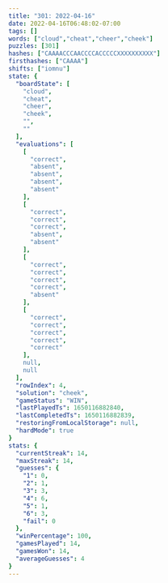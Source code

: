 ```yaml
---
title: "301: 2022-04-16"
date: 2022-04-16T06:48:02-07:00
tags: []
words: ["cloud","cheat","cheer","cheek"]
puzzles: [301]
hashes: ["CAAAACCCAACCCCACCCCCXXXXXXXXXX"]
firsthashes: ["CAAAA"]
shifts: ["iomnu"]
state: {
  "boardState": [
    "cloud",
    "cheat",
    "cheer",
    "cheek",
    "",
    ""
  ],
  "evaluations": [
    [
      "correct",
      "absent",
      "absent",
      "absent",
      "absent"
    ],
    [
      "correct",
      "correct",
      "correct",
      "absent",
      "absent"
    ],
    [
      "correct",
      "correct",
      "correct",
      "correct",
      "absent"
    ],
    [
      "correct",
      "correct",
      "correct",
      "correct",
      "correct"
    ],
    null,
    null
  ],
  "rowIndex": 4,
  "solution": "cheek",
  "gameStatus": "WIN",
  "lastPlayedTs": 1650116882840,
  "lastCompletedTs": 1650116882839,
  "restoringFromLocalStorage": null,
  "hardMode": true
}
stats: {
  "currentStreak": 14,
  "maxStreak": 14,
  "guesses": {
    "1": 0,
    "2": 1,
    "3": 3,
    "4": 6,
    "5": 1,
    "6": 3,
    "fail": 0
  },
  "winPercentage": 100,
  "gamesPlayed": 14,
  "gamesWon": 14,
  "averageGuesses": 4
}
---
```


<!-- more -->

